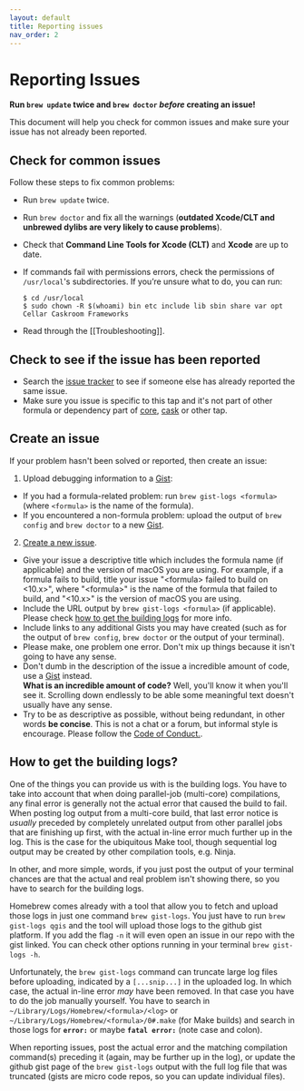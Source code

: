 ```yaml
---
layout: default
title: Reporting issues
nav_order: 2
---
```


# Reporting Issues

**Run `brew update` twice and `brew doctor` *before* creating an issue!**

This document will help you check for common issues and make sure your issue has not already been reported.

## Check for common issues

Follow these steps to fix common problems:

* Run `brew update` twice.

* Run `brew doctor` and fix all the warnings (**outdated Xcode/CLT and unbrewed dylibs are very likely to cause problems**).

* Check that **Command Line Tools for Xcode (CLT)** and **Xcode** are up to date.

* If commands fail with permissions errors, check the permissions of `/usr/local`'s subdirectories. If you’re unsure what to do, you can run: 

  ```shell
  $ cd /usr/local 
  $ sudo chown -R $(whoami) bin etc include lib sbin share var opt Cellar Caskroom Frameworks
  ```

* Read through the [[Troubleshooting]].

## Check to see if the issue has been reported

* Search the [issue tracker](https://github.com/OSGeo/homebrew-osgeo4mac/issues) to see if someone else has already reported the same issue.
* Make sure you issue is specific to this tap and it's not part of other formula or dependency part of [core](https://github.com/Homebrew/homebrew-core/issues), [cask](https://github.com/Homebrew/homebrew-cask/issues) or other tap. 

## Create an issue

If your problem hasn't been solved or reported, then create an issue:

1. Upload debugging information to a [Gist](https://gist.github.com):
  * If you had a formula-related problem: run `brew gist-logs <formula>` (where `<formula>` is the name of the formula).
  * If you encountered a non-formula problem: upload the output of `brew config` and `brew doctor` to a new [Gist](https://gist.github.com).

2. [Create a new issue](https://github.com/Homebrew/homebrew-core/issues/new/choose).
  * Give your issue a descriptive title which includes the formula name (if applicable) and the version of macOS you are using. For example, if a formula fails to build, title your issue "\<formula> failed to build on \<10.x>", where "\<formula>" is the name of the formula that failed to build, and "\<10.x>" is the version of macOS you are using.
  * Include the URL output by `brew gist-logs <formula>` (if applicable). Please check [how to get the building logs](#how-to-get-the-building-logs) for more info. 
  * Include links to any additional Gists you may have created (such as for the output of `brew config`,  `brew doctor` or the output of your terminal). 
  * Please make, one problem one error. Don't mix up things because it isn't going to have any sense. 
  * Don't dumb in the description of the issue a incredible amount of code, use a [Gist](https://gist.github.com) instead.   
  **What is an incredible amount of code?** Well, you'll know it when you'll see it. Scrolling down endlessly to be able some meaningful text doesn't usually have any sense. 
  * Try to be as descriptive as possible, without being redundant, in other words **be concise**. This is not a chat or a forum, but informal style is encourage. Please follow the [Code of Conduct.](https://github.com/OSGeo/homebrew-osgeo4mac/blob/master/CODE_OF_CONDUCT.md#specific-guidelines). 

## How to get the building logs?

One of the things you can provide us with is the building logs. You have to take into account that when doing parallel-job (multi-core) compilations, any final error is generally not the actual error that caused the build to fail. When posting log output from a multi-core build, that last error notice is _usually_ preceded by completely unrelated output from other parallel jobs that are finishing up first, with the actual in-line error much further up in the log. This is the case for the ubiquitous Make tool, though sequential log output may be created by other compilation tools, e.g. Ninja.

In other, and more simple, words, if you just post the output of your terminal chances are that the actual and real problem isn't showing there, so you have to search for the building logs. 

Homebrew comes already with a tool that allow you to fetch and upload those logs in just one command `brew gist-logs`. You just have to run `brew gist-logs qgis` and the tool will upload those logs to the github gist platform. If you add the flag `-n` it will even open an issue in our repo with the gist linked. You can check other options running in your terminal `brew gist-logs -h`. 

Unfortunately, the `brew gist-logs` command can truncate large log files before uploading, indicated by a `[...snip...]` in the uploaded log. In which case, the actual in-line error _may_ have been removed. In that case you have to do the job manually yourself. You have to search in `~/Library/Logs/Homebrew/<formula>/<log>` or `~/Library/Logs/Homebrew/<formula>/0#.make` (for Make builds) and search in those logs for **`error:`** or maybe **`fatal error:`** (note case and colon).

When reporting issues, post the actual error and the matching compilation command(s) preceding it (again, may be further up in the log), or update the github gist page of the `brew gist-logs` output with the full log file that was truncated (gists are micro code repos, so you can update individual files).
